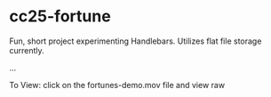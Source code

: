 # cc25-fortune

Fun, short project experimenting Handlebars. Utilizes flat file storage currently.

...

To View:
click on the fortunes-demo.mov file and view raw
